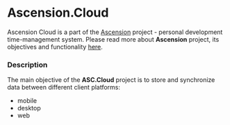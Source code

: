 # Ascension.Cloud
Ascension Cloud is a part of the [Ascension](https://github.com/elumixor/Ascension) project - personal development time-management system. 
Please read more about **Ascension** project, its objectives and functionality [here](https://github.com/elumixor/Ascension).

### Description
The main objective of the **ASC.Cloud** project is to store and synchronize data between different client platforms: 
* mobile
* desktop
* web

